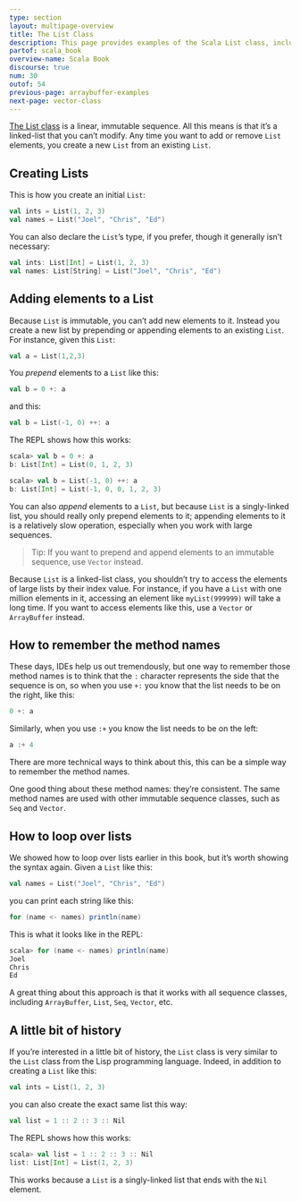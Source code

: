 ```yaml
---
type: section
layout: multipage-overview
title: The List Class
description: This page provides examples of the Scala List class, including how to add and remove elements from a List.
partof: scala_book
overview-name: Scala Book
discourse: true
num: 30
outof: 54
previous-page: arraybuffer-examples
next-page: vector-class
---
```


[The List class](https://www.scala-lang.org/api/current/scala/collection/immutable/List.html) is a linear, immutable sequence. All this means is that it’s a linked-list that you can’t modify. Any time you want to add or remove `List` elements, you create a new `List` from an existing `List`.


## Creating Lists

This is how you create an initial `List`:

```scala
val ints = List(1, 2, 3)
val names = List("Joel", "Chris", "Ed")
```

You can also declare the `List`’s type, if you prefer, though it generally isn’t necessary:

```scala
val ints: List[Int] = List(1, 2, 3)
val names: List[String] = List("Joel", "Chris", "Ed")
```



## Adding elements to a List

Because `List` is immutable, you can’t add new elements to it. Instead you create a new list by prepending or appending elements to an existing `List`. For instance, given this `List`:

```scala
val a = List(1,2,3)
```

You *prepend* elements to a `List` like this:

```scala
val b = 0 +: a
```

and this:

```scala
val b = List(-1, 0) ++: a
```

The REPL shows how this works:

```scala
scala> val b = 0 +: a
b: List[Int] = List(0, 1, 2, 3)

scala> val b = List(-1, 0) ++: a
b: List[Int] = List(-1, 0, 0, 1, 2, 3)
```

You can also *append* elements to a `List`, but because `List` is a singly-linked list, you should really only prepend elements to it; appending elements to it is a relatively slow operation, especially when you work with large sequences.

>Tip: If you want to prepend and append elements to an immutable sequence, use `Vector` instead.

Because `List` is a linked-list class, you shouldn’t try to access the elements of large lists by their index value. For instance, if you have a `List` with one million elements in it, accessing an element like `myList(999999)` will take a long time. If you want to access elements like this, use a `Vector` or `ArrayBuffer` instead.



## How to remember the method names

These days, IDEs help us out tremendously, but one way to remember those method names is to think that the `:` character represents the side that the sequence is on, so when you use `+:` you know that the list needs to be on the right, like this:

```scala
0 +: a
```

Similarly, when you use `:+` you know the list needs to be on the left:

```scala
a :+ 4
```

There are more technical ways to think about this, this can be a simple way to remember the method names.

One good thing about these method names: they’re consistent. The same method names are used with other immutable sequence classes, such as `Seq` and `Vector`.



## How to loop over lists

We showed how to loop over lists earlier in this book, but it’s worth showing the syntax again. Given a `List` like this:

```scala
val names = List("Joel", "Chris", "Ed")
```

you can print each string like this:

```scala
for (name <- names) println(name)
```

This is what it looks like in the REPL:

```scala
scala> for (name <- names) println(name)
Joel
Chris
Ed
```

A great thing about this approach is that it works with all sequence classes, including `ArrayBuffer`, `List`, `Seq`, `Vector`, etc.



## A little bit of history

If you’re interested in a little bit of history, the `List` class is very similar to the `List` class from the Lisp programming language. Indeed, in addition to creating a `List` like this:

```scala
val ints = List(1, 2, 3)
```

you can also create the exact same list this way:

```scala
val list = 1 :: 2 :: 3 :: Nil
```

The REPL shows how this works:

```scala
scala> val list = 1 :: 2 :: 3 :: Nil
list: List[Int] = List(1, 2, 3)
```

This works because a `List` is a singly-linked list that ends with the `Nil` element.













